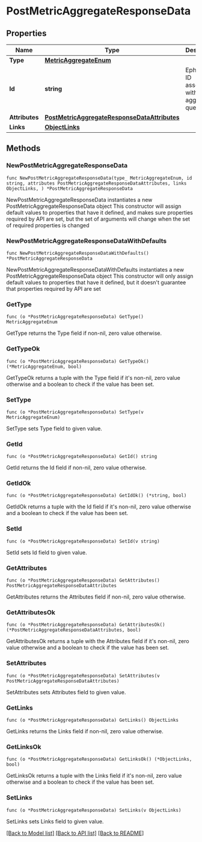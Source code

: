 # PostMetricAggregateResponseData

## Properties

Name | Type | Description | Notes
------------ | ------------- | ------------- | -------------
**Type** | [**MetricAggregateEnum**](MetricAggregateEnum.md) |  | 
**Id** | **string** | Ephemeral ID associated with the aggregation query | 
**Attributes** | [**PostMetricAggregateResponseDataAttributes**](PostMetricAggregateResponseDataAttributes.md) |  | 
**Links** | [**ObjectLinks**](ObjectLinks.md) |  | 

## Methods

### NewPostMetricAggregateResponseData

`func NewPostMetricAggregateResponseData(type_ MetricAggregateEnum, id string, attributes PostMetricAggregateResponseDataAttributes, links ObjectLinks, ) *PostMetricAggregateResponseData`

NewPostMetricAggregateResponseData instantiates a new PostMetricAggregateResponseData object
This constructor will assign default values to properties that have it defined,
and makes sure properties required by API are set, but the set of arguments
will change when the set of required properties is changed

### NewPostMetricAggregateResponseDataWithDefaults

`func NewPostMetricAggregateResponseDataWithDefaults() *PostMetricAggregateResponseData`

NewPostMetricAggregateResponseDataWithDefaults instantiates a new PostMetricAggregateResponseData object
This constructor will only assign default values to properties that have it defined,
but it doesn't guarantee that properties required by API are set

### GetType

`func (o *PostMetricAggregateResponseData) GetType() MetricAggregateEnum`

GetType returns the Type field if non-nil, zero value otherwise.

### GetTypeOk

`func (o *PostMetricAggregateResponseData) GetTypeOk() (*MetricAggregateEnum, bool)`

GetTypeOk returns a tuple with the Type field if it's non-nil, zero value otherwise
and a boolean to check if the value has been set.

### SetType

`func (o *PostMetricAggregateResponseData) SetType(v MetricAggregateEnum)`

SetType sets Type field to given value.


### GetId

`func (o *PostMetricAggregateResponseData) GetId() string`

GetId returns the Id field if non-nil, zero value otherwise.

### GetIdOk

`func (o *PostMetricAggregateResponseData) GetIdOk() (*string, bool)`

GetIdOk returns a tuple with the Id field if it's non-nil, zero value otherwise
and a boolean to check if the value has been set.

### SetId

`func (o *PostMetricAggregateResponseData) SetId(v string)`

SetId sets Id field to given value.


### GetAttributes

`func (o *PostMetricAggregateResponseData) GetAttributes() PostMetricAggregateResponseDataAttributes`

GetAttributes returns the Attributes field if non-nil, zero value otherwise.

### GetAttributesOk

`func (o *PostMetricAggregateResponseData) GetAttributesOk() (*PostMetricAggregateResponseDataAttributes, bool)`

GetAttributesOk returns a tuple with the Attributes field if it's non-nil, zero value otherwise
and a boolean to check if the value has been set.

### SetAttributes

`func (o *PostMetricAggregateResponseData) SetAttributes(v PostMetricAggregateResponseDataAttributes)`

SetAttributes sets Attributes field to given value.


### GetLinks

`func (o *PostMetricAggregateResponseData) GetLinks() ObjectLinks`

GetLinks returns the Links field if non-nil, zero value otherwise.

### GetLinksOk

`func (o *PostMetricAggregateResponseData) GetLinksOk() (*ObjectLinks, bool)`

GetLinksOk returns a tuple with the Links field if it's non-nil, zero value otherwise
and a boolean to check if the value has been set.

### SetLinks

`func (o *PostMetricAggregateResponseData) SetLinks(v ObjectLinks)`

SetLinks sets Links field to given value.



[[Back to Model list]](../README.md#documentation-for-models) [[Back to API list]](../README.md#documentation-for-api-endpoints) [[Back to README]](../README.md)


